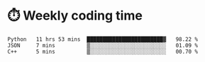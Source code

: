 
# :stopwatch: Weekly coding time
<!--START_SECTION:waka-->

```text
Python   11 hrs 53 mins  ████████████████████████▓   98.22 %
JSON     7 mins          ▒░░░░░░░░░░░░░░░░░░░░░░░░   01.09 %
C++      5 mins          ▒░░░░░░░░░░░░░░░░░░░░░░░░   00.70 %
```

<!--END_SECTION:waka-->


<!-- <p> <img src="https://github-readme-stats.vercel.app/api?username=cozgerest&show_icons=true&hide_border=false" />  </p> -->

